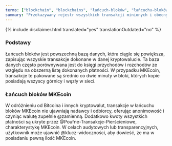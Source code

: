 ```yaml
---
terms: ["blockchain", "blockchains", "łańcuch-bloków", "łańcuchu-bloków", "łańcuchowi-bloków", "łańcucha-bloków", "łańcuchem-bloków"]
summary: "Przekazywany rejestr wszystkich transakcji minionych i obecnych, który nie ujawnia nadawcy i odbiorcy płatności."
---
```


{% include disclaimer.html translated="yes" translationOutdated="no" %}
### Podstawy

Łańcuch bloków jest powszechną bazą danych, która ciągle się powiększa, zapisując wszyskie transakcje dokonane w danej kryptowalucie. Ta baza danych często porównywana jest do księgi przychodów i rozchodów ze względu na obszerną listę dokonanych płatności. W przypadku MKEcoin, transakcje te pakowane są średnio co dwie minuty w bloki, których kopie posiadają wszyscy górnicy i węzły w sieci.

### Łańcuch bloków MKEcoin

W odróżnieniu od Bitcoina i innych kryptowalut, transakcje w łańcuchu bloków MKEcoin nie ujawniają nadawcy i odbiorcy, oferując anonimowość i czyniąc walutę zupełnie @zamienną. Dodatkowo kwoty wszystkich płatności są ukryte przez @Poufne-Transakcje-Pierścieniowe, charakterystykę MKEcoin. W celach audytowych lub transparencyjnych, użytkownik może ujawnić @klucz-widoczności, aby dowieść, że ma w posiadaniu pewną ilość MKEcoin.
